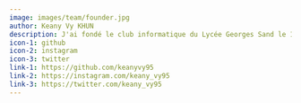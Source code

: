 ```yaml
---
image: images/team/founder.jpg
author: Keany Vy KHUN
description: J'ai fondé le club informatique du Lycée Georges Sand le 1er septembre 2020 dans l'objectif de créer une nouvelle infrastructure informatique pour le lycée.
icon-1: github
icon-2: instagram
icon-3: twitter
link-1: https://github.com/keanyvy95
link-2: https://instagram.com/keany_vy95
link-3: https://twitter.com/keany_vy95
---
```


